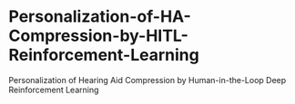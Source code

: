 # Personalization-of-HA-Compression-by-HITL-Reinforcement-Learning
Personalization of Hearing Aid Compression by Human-in-the-Loop Deep Reinforcement Learning
